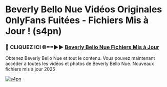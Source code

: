 # Beverly Bello Nue Vidéos Originales 0nlyFans Fuitées - Fichiers Mis à Jour ! (s4pn)

<h3>🔴 CLIQUEZ ICI 🌐==►► <a href="https://tinyurl.com/2pmr4ezf" rel="nofollow">Beverly Bello Nue Fichiers Mis à Jour</a></h3>

Obtenez Beverly Bello Nue et tout le contenu. Vous pouvez maintenant accéder à toutes les vidéos et photos de Beverly Bello Nue. Nouveaux fichiers mis à jour 2025

[![s4pn](https://i.imgur.com/6SNvagu.gif)](https://tinyurl.com/2pmr4ezf)
